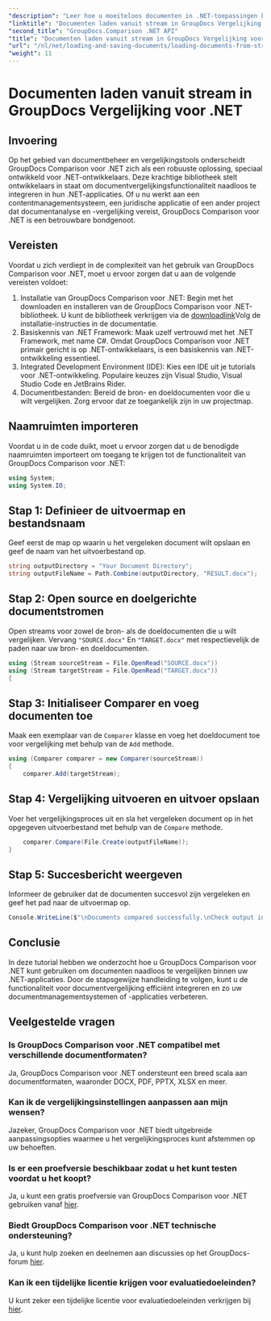 ```yaml
---
"description": "Leer hoe u moeiteloos documenten in .NET-toepassingen kunt vergelijken met GroupDocs Comparison, een krachtige .NET-bibliotheek."
"linktitle": "Documenten laden vanuit stream in GroupDocs Vergelijking voor .NET"
"second_title": "GroupDocs.Comparison .NET API"
"title": "Documenten laden vanuit stream in GroupDocs Vergelijking voor .NET"
"url": "/nl/net/loading-and-saving-documents/loading-documents-from-stream/"
"weight": 11
---
```


# Documenten laden vanuit stream in GroupDocs Vergelijking voor .NET

## Invoering
Op het gebied van documentbeheer en vergelijkingstools onderscheidt GroupDocs Comparison voor .NET zich als een robuuste oplossing, speciaal ontwikkeld voor .NET-ontwikkelaars. Deze krachtige bibliotheek stelt ontwikkelaars in staat om documentvergelijkingsfunctionaliteit naadloos te integreren in hun .NET-applicaties. Of u nu werkt aan een contentmanagementsysteem, een juridische applicatie of een ander project dat documentanalyse en -vergelijking vereist, GroupDocs Comparison voor .NET is een betrouwbare bondgenoot.
## Vereisten
Voordat u zich verdiept in de complexiteit van het gebruik van GroupDocs Comparison voor .NET, moet u ervoor zorgen dat u aan de volgende vereisten voldoet:
1. Installatie van GroupDocs Comparison voor .NET: Begin met het downloaden en installeren van de GroupDocs Comparison voor .NET-bibliotheek. U kunt de bibliotheek verkrijgen via de [downloadlink](https://releases.groupdocs.com/comparison/net/)Volg de installatie-instructies in de documentatie.
2. Basiskennis van .NET Framework: Maak uzelf vertrouwd met het .NET Framework, met name C#. Omdat GroupDocs Comparison voor .NET primair gericht is op .NET-ontwikkelaars, is een basiskennis van .NET-ontwikkeling essentieel.
3. Integrated Development Environment (IDE): Kies een IDE uit je tutorials voor .NET-ontwikkeling. Populaire keuzes zijn Visual Studio, Visual Studio Code en JetBrains Rider.
4. Documentbestanden: Bereid de bron- en doeldocumenten voor die u wilt vergelijken. Zorg ervoor dat ze toegankelijk zijn in uw projectmap.

## Naamruimten importeren
Voordat u in de code duikt, moet u ervoor zorgen dat u de benodigde naamruimten importeert om toegang te krijgen tot de functionaliteit van GroupDocs Comparison voor .NET:
```csharp
using System;
using System.IO;
```
## Stap 1: Definieer de uitvoermap en bestandsnaam
Geef eerst de map op waarin u het vergeleken document wilt opslaan en geef de naam van het uitvoerbestand op.
```csharp
string outputDirectory = "Your Document Directory";
string outputFileName = Path.Combine(outputDirectory, "RESULT.docx");
```
## Stap 2: Open source en doelgerichte documentstromen
Open streams voor zowel de bron- als de doeldocumenten die u wilt vergelijken. Vervang `"SOURCE.docx"` En `"TARGET.docx"` met respectievelijk de paden naar uw bron- en doeldocumenten.
```csharp
using (Stream sourceStream = File.OpenRead("SOURCE.docx"))
using (Stream targetStream = File.OpenRead("TARGET.docx"))
{
```
## Stap 3: Initialiseer Comparer en voeg documenten toe
Maak een exemplaar van de `Comparer` klasse en voeg het doeldocument toe voor vergelijking met behulp van de `Add` methode.
```csharp
using (Comparer comparer = new Comparer(sourceStream))
{
    comparer.Add(targetStream);
```
## Stap 4: Vergelijking uitvoeren en uitvoer opslaan
Voer het vergelijkingsproces uit en sla het vergeleken document op in het opgegeven uitvoerbestand met behulp van de `Compare` methode.
```csharp
    comparer.Compare(File.Create(outputFileName));
}
```
## Stap 5: Succesbericht weergeven
Informeer de gebruiker dat de documenten succesvol zijn vergeleken en geef het pad naar de uitvoermap op.
```csharp
Console.WriteLine($"\nDocuments compared successfully.\nCheck output in {outputDirectory}.");
```

## Conclusie
In deze tutorial hebben we onderzocht hoe u GroupDocs Comparison voor .NET kunt gebruiken om documenten naadloos te vergelijken binnen uw .NET-applicaties. Door de stapsgewijze handleiding te volgen, kunt u de functionaliteit voor documentvergelijking efficiënt integreren en zo uw documentmanagementsystemen of -applicaties verbeteren.
## Veelgestelde vragen
### Is GroupDocs Comparison voor .NET compatibel met verschillende documentformaten?
Ja, GroupDocs Comparison voor .NET ondersteunt een breed scala aan documentformaten, waaronder DOCX, PDF, PPTX, XLSX en meer.
### Kan ik de vergelijkingsinstellingen aanpassen aan mijn wensen?
Jazeker, GroupDocs Comparison voor .NET biedt uitgebreide aanpassingsopties waarmee u het vergelijkingsproces kunt afstemmen op uw behoeften.
### Is er een proefversie beschikbaar zodat u het kunt testen voordat u het koopt?
Ja, u kunt een gratis proefversie van GroupDocs Comparison voor .NET gebruiken vanaf [hier](https://releases.groupdocs.com/).
### Biedt GroupDocs Comparison voor .NET technische ondersteuning?
Ja, u kunt hulp zoeken en deelnemen aan discussies op het GroupDocs-forum [hier](https://forum.groupdocs.com/c/comparison/12).
### Kan ik een tijdelijke licentie krijgen voor evaluatiedoeleinden?
U kunt zeker een tijdelijke licentie voor evaluatiedoeleinden verkrijgen bij [hier](https://purchase.groupdocs.com/temporary-license/).